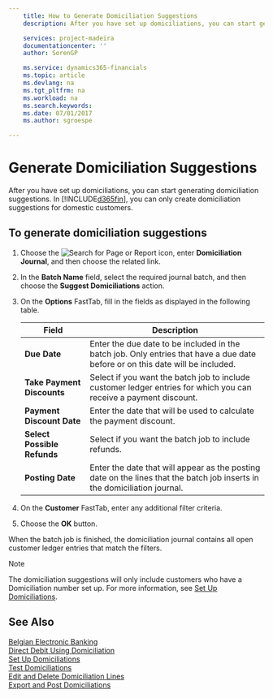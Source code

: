 ```yaml
---
    title: How to Generate Domiciliation Suggestions
    description: After you have set up domiciliations, you can start generating domiciliation suggestions. In [!INCLUDE[d365fin](../../includes/d365fin_md.md)], you can only create domiciliation suggestions for domestic customers.

    services: project-madeira 
    documentationcenter: ''
    author: SorenGP

    ms.service: dynamics365-financials
    ms.topic: article
    ms.devlang: na
    ms.tgt_pltfrm: na
    ms.workload: na
    ms.search.keywords:
    ms.date: 07/01/2017
    ms.author: sgroespe

---
```

# Generate Domiciliation Suggestions
After you have set up domiciliations, you can start generating domiciliation suggestions. In [!INCLUDE[d365fin](../../includes/d365fin_md.md)], you can only create domiciliation suggestions for domestic customers.  

## To generate domiciliation suggestions  

1.  Choose the ![Search for Page or Report](../../media/ui-search/search_small.png "Search for Page or Report icon") icon, enter **Domiciliation Journal**, and then choose the related link.  
2.  In the **Batch Name** field, select the required journal batch, and then choose the **Suggest Domiciliations** action.  
3.  On the **Options** FastTab, fill in the fields as displayed in the following table.  

    |Field|Description|  
    |---------------------------------|---------------------------------------|  
    |**Due Date**|Enter the due date to be included in the batch job. Only entries that have a due date before or on this date will be included.|  
    |**Take Payment Discounts**|Select if you want the batch job to include customer ledger entries for which you can receive a payment discount.|  
    |**Payment Discount Date**|Enter the date that will be used to calculate the payment discount.|  
    |**Select Possible Refunds**|Select if you want the batch job to include refunds.|  
    |**Posting Date**|Enter the date that will appear as the posting date on the lines that the batch job inserts in the domiciliation journal.|  

4.  On the **Customer** FastTab, enter any additional filter criteria.  
5.  Choose the **OK** button.  

When the batch job is finished, the domiciliation journal contains all open customer ledger entries that match the filters.  

> [!NOTE]  
>  The domiciliation suggestions will only include customers who have a Domiciliation number set up. For more information, see [Set Up Domiciliations](how-to-set-up-domiciliations.md).  

## See Also  
 [Belgian Electronic Banking](belgian-electronic-banking.md)   
 [Direct Debit Using Domiciliation](direct-debit-using-domiciliation.md)   
 [Set Up Domiciliations](how-to-set-up-domiciliations.md)   
 [Test Domiciliations](how-to-test-domiciliations.md)   
 [Edit and Delete Domiciliation Lines](how-to-edit-and-delete-domiciliation-lines.md)   
 [Export and Post Domiciliations](how-to-export-and-post-domiciliations.md)
